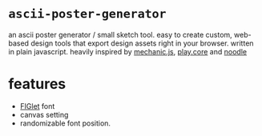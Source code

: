# `ascii-poster-generator`

an ascii poster generator / small sketch tool. easy to create custom, web-based design tools that export design assets right in your browser. written in plain javascript. heavily inspired by [mechanic.js](https://mechanic.design/#), [play.core](https://github.com/ertdfgcvb/play.core) and [noodle](https://github.com/hundredrabbits/Noodle) 


# features
- [FIGlet](https://github.com/patorjk/figlet.js) font
- canvas setting 
- randomizable font position.